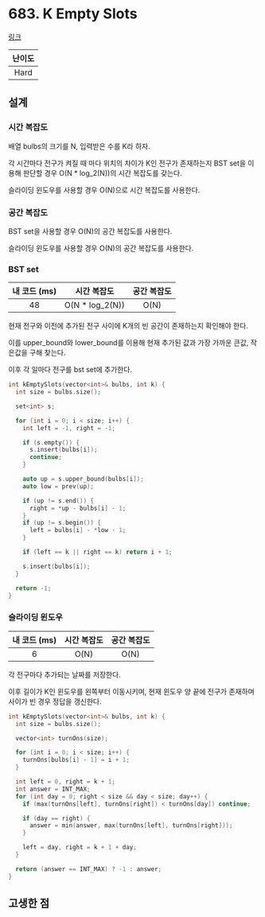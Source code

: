 # 683. K Empty Slots

[링크](https://leetcode.com/problems/k-empty-slots/description/)

| 난이도 |
| :----: |
|  Hard  |

## 설계

### 시간 복잡도

배열 bulbs의 크기를 N, 입력받은 수를 K라 하자.

각 시간마다 전구가 켜질 때 마다 위치의 차이가 K인 전구가 존재하는지 BST set을 이용해 판단할 경우 O(N \* log_2(N))의 시간 복잡도를 갖는다.

슬라이딩 윈도우를 사용할 경우 O(N)으로 시간 복잡도를 사용한다.

### 공간 복잡도

BST set을 사용할 경우 O(N)의 공간 복잡도를 사용한다.

슬라이딩 윈도우를 사용할 경우 O(N)의 공간 복잡도를 사용한다.

### BST set

| 내 코드 (ms) |   시간 복잡도    | 공간 복잡도 |
| :----------: | :--------------: | :---------: |
|      48      | O(N \* log_2(N)) |    O(N)     |

현재 전구와 이전에 추가된 전구 사이에 K개의 빈 공간이 존재하는지 확인해야 한다.

이를 upper_bound와 lower_bound를 이용해 현재 추가된 값과 가장 가까운 큰값, 작은값을 구해 찾는다.

이후 각 일마다 전구를 bst set에 추가한다.

```cpp
int kEmptySlots(vector<int>& bulbs, int k) {
  int size = bulbs.size();

  set<int> s;

  for (int i = 0; i < size; i++) {
    int left = -1, right = -1;

    if (s.empty()) {
      s.insert(bulbs[i]);
      continue;
    }

    auto up = s.upper_bound(bulbs[i]);
    auto low = prev(up);

    if (up != s.end()) {
      right = *up - bulbs[i] - 1;
    }
    if (up != s.begin()) {
      left = bulbs[i] - *low - 1;
    }

    if (left == k || right == k) return i + 1;

    s.insert(bulbs[i]);
  }

  return -1;
}
```


### 슬라이딩 윈도우

| 내 코드 (ms) | 시간 복잡도 | 공간 복잡도 |
| :----------: | :---------: | :---------: |
|      6       |    O(N)     |    O(N)     |

각 전구마다 추가되는 날짜를 저장한다.

이후 길이가 K인 윈도우를 왼쪽부터 이동시키며, 현재 윈도우 양 끝에 전구가 존재하며 사이가 빈 경우 정답을 갱신한다.

```cpp
int kEmptySlots(vector<int>& bulbs, int k) {
  int size = bulbs.size();

  vector<int> turnOns(size);

  for (int i = 0; i < size; i++) {
    turnOns[bulbs[i] - 1] = i + 1;
  }

  int left = 0, right = k + 1;
  int answer = INT_MAX;
  for (int day = 0; right < size && day < size; day++) {
    if (max(turnOns[left], turnOns[right]) < turnOns[day]) continue;

    if (day == right) {
      answer = min(answer, max(turnOns[left], turnOns[right]));
    }

    left = day, right = k + 1 + day;
  }

  return (answer == INT_MAX) ? -1 : answer;
}
```

## 고생한 점
